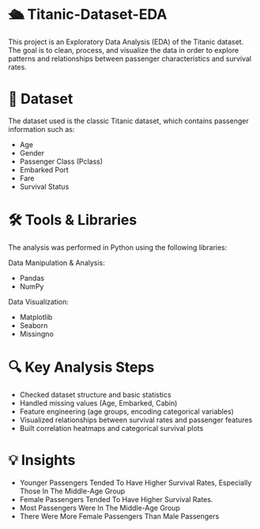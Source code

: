 # 🛳️ Titanic-Dataset-EDA 
This project is an Exploratory Data Analysis (EDA) of the Titanic dataset.
The goal is to clean, process, and visualize the data in order to explore patterns and relationships between passenger characteristics and survival rates.

# 📂 Dataset
The dataset used is the classic Titanic dataset, which contains passenger information such as:
- Age
- Gender
- Passenger Class (Pclass)
- Embarked Port
- Fare
- Survival Status

# 🛠️ Tools & Libraries
The analysis was performed in Python using the following libraries:

Data Manipulation & Analysis: 
- Pandas 
- NumPy 

Data Visualization: 
- Matplotlib
- Seaborn
- Missingno 

# 🔍 Key Analysis Steps
- Checked dataset structure and basic statistics
- Handled missing values (Age, Embarked, Cabin)
- Feature engineering (age groups, encoding categorical variables)
- Visualized relationships between survival rates and passenger features
- Built correlation heatmaps and categorical survival plots

# 💡 Insights
- Younger Passengers Tended To Have Higher Survival Rates, Especially Those In The Middle-Age Group
- Female Passengers Tended To Have Higher Survival Rates.
- Most Passengers Were In The Middle-Age Group
- There Were More Female Passengers Than Male Passengers
